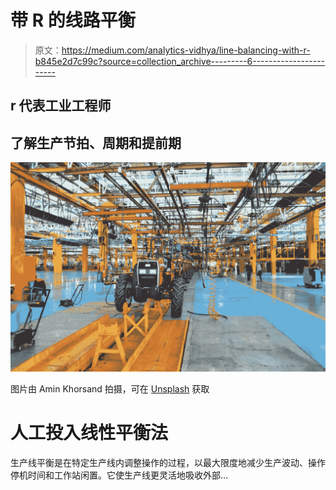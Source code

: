 # 带 R 的线路平衡

> 原文：<https://medium.com/analytics-vidhya/line-balancing-with-r-b845e2d7c99c?source=collection_archive---------6----------------------->

## r 代表工业工程师

## 了解生产节拍、周期和提前期

![](img/b1112a4643c679887ff66d2e86f20d84.png)

图片由 Amin Khorsand 拍摄，可在 [Unsplash](https://unsplash.com/photos/tAnzPbVXjQo) 获取

# 人工投入线性平衡法

生产线平衡是在特定生产线内调整操作的过程，以最大限度地减少生产波动、操作停机时间和工作站闲置。它使生产线更灵活地吸收外部…